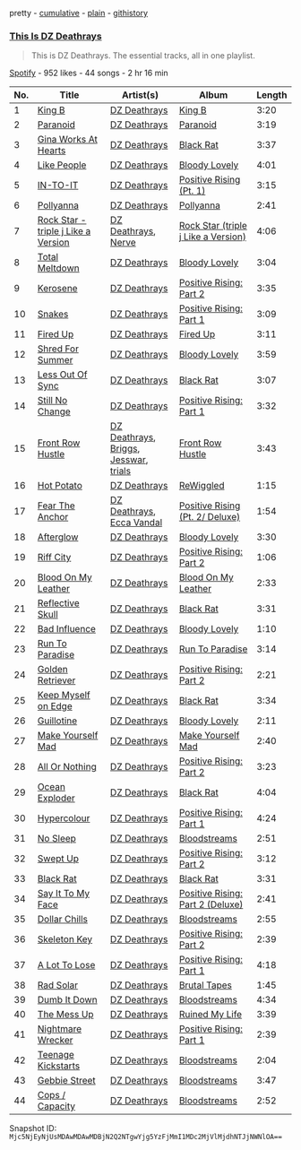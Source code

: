 pretty - [cumulative](/playlists/cumulative/37i9dQZF1DZ06evO0bAity.md) - [plain](/playlists/plain/37i9dQZF1DZ06evO0bAity) - [githistory](https://github.githistory.xyz/mackorone/spotify-playlist-archive/blob/main/playlists/plain/37i9dQZF1DZ06evO0bAity)

### [This Is DZ Deathrays](https://open.spotify.com/playlist/37i9dQZF1DZ06evO0bAity)

> This is DZ Deathrays\. The essential tracks, all in one playlist.

[Spotify](https://open.spotify.com/user/spotify) - 952 likes - 44 songs - 2 hr 16 min

| No. | Title | Artist(s) | Album | Length |
|---|---|---|---|---|
| 1 | [King B](https://open.spotify.com/track/5i4bf9vuP235Qhjgqo78nM) | [DZ Deathrays](https://open.spotify.com/artist/0qGPycvPHafmEPTOm4M7Tu) | [King B](https://open.spotify.com/album/5ZzynEKb0pettc13vWULTE) | 3:20 |
| 2 | [Paranoid](https://open.spotify.com/track/5kKHQvRdXfTBD3F99zn22K) | [DZ Deathrays](https://open.spotify.com/artist/0qGPycvPHafmEPTOm4M7Tu) | [Paranoid](https://open.spotify.com/album/6SWH4PMxSh7NHF7vzRhRHv) | 3:19 |
| 3 | [Gina Works At Hearts](https://open.spotify.com/track/3kq7FM2Ot4S1y4Gh5IPpii) | [DZ Deathrays](https://open.spotify.com/artist/0qGPycvPHafmEPTOm4M7Tu) | [Black Rat](https://open.spotify.com/album/2k9I0F0nvtEyFko1pl2Qux) | 3:37 |
| 4 | [Like People](https://open.spotify.com/track/4Pa9lwNySYtucuHEsCyA1R) | [DZ Deathrays](https://open.spotify.com/artist/0qGPycvPHafmEPTOm4M7Tu) | [Bloody Lovely](https://open.spotify.com/album/39Ax1ljxVnhuC4BTVcXWNU) | 4:01 |
| 5 | [IN\-TO\-IT](https://open.spotify.com/track/6PMapmhT9QjSC3X4h0tgEX) | [DZ Deathrays](https://open.spotify.com/artist/0qGPycvPHafmEPTOm4M7Tu) | [Positive Rising \(Pt\. 1\)](https://open.spotify.com/album/40t8R9VOXLSxMzUjXbtDuN) | 3:15 |
| 6 | [Pollyanna](https://open.spotify.com/track/78pnTwSXa6nZCjcdLE4Lbu) | [DZ Deathrays](https://open.spotify.com/artist/0qGPycvPHafmEPTOm4M7Tu) | [Pollyanna](https://open.spotify.com/album/4kQSRFsF773glePY10mDpr) | 2:41 |
| 7 | [Rock Star \- triple j Like a Version](https://open.spotify.com/track/06niWHnh1Rz6IyEoIahi8m) | [DZ Deathrays](https://open.spotify.com/artist/0qGPycvPHafmEPTOm4M7Tu), [Nerve](https://open.spotify.com/artist/7BJleNy6CWKzS3nKtrsNuN) | [Rock Star \(triple j Like a Version\)](https://open.spotify.com/album/0sxfvjciRWGiS1y9cNXbA6) | 4:06 |
| 8 | [Total Meltdown](https://open.spotify.com/track/4FggQNqaC7ZVzfIWRLv2N5) | [DZ Deathrays](https://open.spotify.com/artist/0qGPycvPHafmEPTOm4M7Tu) | [Bloody Lovely](https://open.spotify.com/album/39Ax1ljxVnhuC4BTVcXWNU) | 3:04 |
| 9 | [Kerosene](https://open.spotify.com/track/13nIVQX1UgXlQkpQEjwaoC) | [DZ Deathrays](https://open.spotify.com/artist/0qGPycvPHafmEPTOm4M7Tu) | [Positive Rising: Part 2](https://open.spotify.com/album/1B4VIXuLqgBbd8oS0awqZs) | 3:35 |
| 10 | [Snakes](https://open.spotify.com/track/05vvAUSJ1MJxO1Z831dIlT) | [DZ Deathrays](https://open.spotify.com/artist/0qGPycvPHafmEPTOm4M7Tu) | [Positive Rising: Part 1](https://open.spotify.com/album/43nTe7AFg19waJxNOCUTPa) | 3:09 |
| 11 | [Fired Up](https://open.spotify.com/track/2hDuoERoV2umWbV2RBKNaP) | [DZ Deathrays](https://open.spotify.com/artist/0qGPycvPHafmEPTOm4M7Tu) | [Fired Up](https://open.spotify.com/album/4KH2ofz92acvYpdAi0ylb4) | 3:11 |
| 12 | [Shred For Summer](https://open.spotify.com/track/53cdjpWN1AM3WCU4DhEQx0) | [DZ Deathrays](https://open.spotify.com/artist/0qGPycvPHafmEPTOm4M7Tu) | [Bloody Lovely](https://open.spotify.com/album/39Ax1ljxVnhuC4BTVcXWNU) | 3:59 |
| 13 | [Less Out Of Sync](https://open.spotify.com/track/5q4MPKCtF5IlDQgxSvQwmX) | [DZ Deathrays](https://open.spotify.com/artist/0qGPycvPHafmEPTOm4M7Tu) | [Black Rat](https://open.spotify.com/album/2k9I0F0nvtEyFko1pl2Qux) | 3:07 |
| 14 | [Still No Change](https://open.spotify.com/track/7evhmpAOrk9f9Ecl2HRUwl) | [DZ Deathrays](https://open.spotify.com/artist/0qGPycvPHafmEPTOm4M7Tu) | [Positive Rising: Part 1](https://open.spotify.com/album/43nTe7AFg19waJxNOCUTPa) | 3:32 |
| 15 | [Front Row Hustle](https://open.spotify.com/track/0JNmthvbaoZlUaHfhpBo4V) | [DZ Deathrays](https://open.spotify.com/artist/0qGPycvPHafmEPTOm4M7Tu), [Briggs](https://open.spotify.com/artist/7w4WTXFJlYzm8Zv90ilzfu), [Jesswar](https://open.spotify.com/artist/0A3iezHvtPZ8HxHn4RMmtl), [trials](https://open.spotify.com/artist/3vDxmrKt8X4CQl0RmDLVai) | [Front Row Hustle](https://open.spotify.com/album/09TdDGWBeDqdEx4TjZkDPk) | 3:43 |
| 16 | [Hot Potato](https://open.spotify.com/track/47BpBh1URWXLF26ckpGT4S) | [DZ Deathrays](https://open.spotify.com/artist/0qGPycvPHafmEPTOm4M7Tu) | [ReWiggled](https://open.spotify.com/album/7pMmcRjBt41hvqnFQHqYb2) | 1:15 |
| 17 | [Fear The Anchor](https://open.spotify.com/track/3XPitvPYDSmoqcehdRkfAr) | [DZ Deathrays](https://open.spotify.com/artist/0qGPycvPHafmEPTOm4M7Tu), [Ecca Vandal](https://open.spotify.com/artist/0NhKCHTPG7Sz62S3zxV1Cf) | [Positive Rising \(Pt\. 2/ Deluxe\)](https://open.spotify.com/album/7u1AwMaq12tfVeXuL9LkfU) | 1:54 |
| 18 | [Afterglow](https://open.spotify.com/track/2wDPr4OAaQRskL3Qjx8d8P) | [DZ Deathrays](https://open.spotify.com/artist/0qGPycvPHafmEPTOm4M7Tu) | [Bloody Lovely](https://open.spotify.com/album/39Ax1ljxVnhuC4BTVcXWNU) | 3:30 |
| 19 | [Riff City](https://open.spotify.com/track/4mB3AR9AMyP2jV8nZjIRV4) | [DZ Deathrays](https://open.spotify.com/artist/0qGPycvPHafmEPTOm4M7Tu) | [Positive Rising: Part 2](https://open.spotify.com/album/1B4VIXuLqgBbd8oS0awqZs) | 1:06 |
| 20 | [Blood On My Leather](https://open.spotify.com/track/2yX5Hz2SvtGvfNnI879xrf) | [DZ Deathrays](https://open.spotify.com/artist/0qGPycvPHafmEPTOm4M7Tu) | [Blood On My Leather](https://open.spotify.com/album/0AdRZ0MgfYiWC1Xm8YKpAh) | 2:33 |
| 21 | [Reflective Skull](https://open.spotify.com/track/65Xbss8BBrwYSpcIQXSCTa) | [DZ Deathrays](https://open.spotify.com/artist/0qGPycvPHafmEPTOm4M7Tu) | [Black Rat](https://open.spotify.com/album/2k9I0F0nvtEyFko1pl2Qux) | 3:31 |
| 22 | [Bad Influence](https://open.spotify.com/track/6VDywWJSLDBGJfKTx0cP7j) | [DZ Deathrays](https://open.spotify.com/artist/0qGPycvPHafmEPTOm4M7Tu) | [Bloody Lovely](https://open.spotify.com/album/39Ax1ljxVnhuC4BTVcXWNU) | 1:10 |
| 23 | [Run To Paradise](https://open.spotify.com/track/5Farmm0MaT8hCsOLOZyhHV) | [DZ Deathrays](https://open.spotify.com/artist/0qGPycvPHafmEPTOm4M7Tu) | [Run To Paradise](https://open.spotify.com/album/1gg1EagawFhWLP64wcbqJT) | 3:14 |
| 24 | [Golden Retriever](https://open.spotify.com/track/1h0yzHM2tkKUG3sWwQgJGT) | [DZ Deathrays](https://open.spotify.com/artist/0qGPycvPHafmEPTOm4M7Tu) | [Positive Rising: Part 2](https://open.spotify.com/album/1B4VIXuLqgBbd8oS0awqZs) | 2:21 |
| 25 | [Keep Myself on Edge](https://open.spotify.com/track/7KZbJBjcUE0x4rHbk0fQU0) | [DZ Deathrays](https://open.spotify.com/artist/0qGPycvPHafmEPTOm4M7Tu) | [Black Rat](https://open.spotify.com/album/2k9I0F0nvtEyFko1pl2Qux) | 3:34 |
| 26 | [Guillotine](https://open.spotify.com/track/6EOm9UHVPvCjPUz4UxA9Xk) | [DZ Deathrays](https://open.spotify.com/artist/0qGPycvPHafmEPTOm4M7Tu) | [Bloody Lovely](https://open.spotify.com/album/39Ax1ljxVnhuC4BTVcXWNU) | 2:11 |
| 27 | [Make Yourself Mad](https://open.spotify.com/track/575WHTkmnohs1agEfIoRGS) | [DZ Deathrays](https://open.spotify.com/artist/0qGPycvPHafmEPTOm4M7Tu) | [Make Yourself Mad](https://open.spotify.com/album/7gRumG1rTgiTrHuH6S7Fxe) | 2:40 |
| 28 | [All Or Nothing](https://open.spotify.com/track/4NjJkdn01Mf5xGptES9225) | [DZ Deathrays](https://open.spotify.com/artist/0qGPycvPHafmEPTOm4M7Tu) | [Positive Rising: Part 2](https://open.spotify.com/album/1B4VIXuLqgBbd8oS0awqZs) | 3:23 |
| 29 | [Ocean Exploder](https://open.spotify.com/track/249tkfoGJ8fvMbRITqa7Wk) | [DZ Deathrays](https://open.spotify.com/artist/0qGPycvPHafmEPTOm4M7Tu) | [Black Rat](https://open.spotify.com/album/2k9I0F0nvtEyFko1pl2Qux) | 4:04 |
| 30 | [Hypercolour](https://open.spotify.com/track/1JpGubCuJfLzf9zRYrIJ8p) | [DZ Deathrays](https://open.spotify.com/artist/0qGPycvPHafmEPTOm4M7Tu) | [Positive Rising: Part 1](https://open.spotify.com/album/43nTe7AFg19waJxNOCUTPa) | 4:24 |
| 31 | [No Sleep](https://open.spotify.com/track/7K2EiQPCwiaWjXiWXl8dzu) | [DZ Deathrays](https://open.spotify.com/artist/0qGPycvPHafmEPTOm4M7Tu) | [Bloodstreams](https://open.spotify.com/album/1PtUEGMscPJp6ZkFFoMWUX) | 2:51 |
| 32 | [Swept Up](https://open.spotify.com/track/6SCv4UuNG89w6ld4w5x82N) | [DZ Deathrays](https://open.spotify.com/artist/0qGPycvPHafmEPTOm4M7Tu) | [Positive Rising: Part 2](https://open.spotify.com/album/1B4VIXuLqgBbd8oS0awqZs) | 3:12 |
| 33 | [Black Rat](https://open.spotify.com/track/5Q5IpqEc3N5dWeetxVFAhq) | [DZ Deathrays](https://open.spotify.com/artist/0qGPycvPHafmEPTOm4M7Tu) | [Black Rat](https://open.spotify.com/album/2k9I0F0nvtEyFko1pl2Qux) | 3:31 |
| 34 | [Say It To My Face](https://open.spotify.com/track/5YbMlrI8fn74ySYCBsLQFy) | [DZ Deathrays](https://open.spotify.com/artist/0qGPycvPHafmEPTOm4M7Tu) | [Positive Rising: Part 2 \(Deluxe\)](https://open.spotify.com/album/2lVNWUXvBGvRCFgUnrAsH0) | 2:41 |
| 35 | [Dollar Chills](https://open.spotify.com/track/7KdEhcj5B69l9sVBgnff0o) | [DZ Deathrays](https://open.spotify.com/artist/0qGPycvPHafmEPTOm4M7Tu) | [Bloodstreams](https://open.spotify.com/album/5CrFxu32NCoavIYGKZRcuQ) | 2:55 |
| 36 | [Skeleton Key](https://open.spotify.com/track/3cDHzxJC3bJQB1XlmZ5kYH) | [DZ Deathrays](https://open.spotify.com/artist/0qGPycvPHafmEPTOm4M7Tu) | [Positive Rising: Part 2](https://open.spotify.com/album/1B4VIXuLqgBbd8oS0awqZs) | 2:39 |
| 37 | [A Lot To Lose](https://open.spotify.com/track/6RztnbZ0tlFTeNpghqo29X) | [DZ Deathrays](https://open.spotify.com/artist/0qGPycvPHafmEPTOm4M7Tu) | [Positive Rising: Part 1](https://open.spotify.com/album/43nTe7AFg19waJxNOCUTPa) | 4:18 |
| 38 | [Rad Solar](https://open.spotify.com/track/6pQb4fJwH1WY21wfiYiSB9) | [DZ Deathrays](https://open.spotify.com/artist/0qGPycvPHafmEPTOm4M7Tu) | [Brutal Tapes](https://open.spotify.com/album/1I1o9EWBFxbWkY1wO4tTGu) | 1:45 |
| 39 | [Dumb It Down](https://open.spotify.com/track/3UL7AvXv3J6EHKa4VJGg0e) | [DZ Deathrays](https://open.spotify.com/artist/0qGPycvPHafmEPTOm4M7Tu) | [Bloodstreams](https://open.spotify.com/album/4JPYQvTQIjdvkJ4L5CTvgt) | 4:34 |
| 40 | [The Mess Up](https://open.spotify.com/track/2l1DgrC0PobfxiFwtN8BEo) | [DZ Deathrays](https://open.spotify.com/artist/0qGPycvPHafmEPTOm4M7Tu) | [Ruined My Life](https://open.spotify.com/album/6DmNm4kgQ8ImBla8OvEahZ) | 3:39 |
| 41 | [Nightmare Wrecker](https://open.spotify.com/track/5yuaGKyNmZ4km7BaD5vB0I) | [DZ Deathrays](https://open.spotify.com/artist/0qGPycvPHafmEPTOm4M7Tu) | [Positive Rising: Part 1](https://open.spotify.com/album/43nTe7AFg19waJxNOCUTPa) | 2:39 |
| 42 | [Teenage Kickstarts](https://open.spotify.com/track/377CEyPCIbt9eIcJ5wzgGp) | [DZ Deathrays](https://open.spotify.com/artist/0qGPycvPHafmEPTOm4M7Tu) | [Bloodstreams](https://open.spotify.com/album/4JPYQvTQIjdvkJ4L5CTvgt) | 2:04 |
| 43 | [Gebbie Street](https://open.spotify.com/track/2GuykC5STG35b3Z9qUnVQ4) | [DZ Deathrays](https://open.spotify.com/artist/0qGPycvPHafmEPTOm4M7Tu) | [Bloodstreams](https://open.spotify.com/album/4JPYQvTQIjdvkJ4L5CTvgt) | 3:47 |
| 44 | [Cops / Capacity](https://open.spotify.com/track/1yqmcfHazwWohYFsI7pSnP) | [DZ Deathrays](https://open.spotify.com/artist/0qGPycvPHafmEPTOm4M7Tu) | [Bloodstreams](https://open.spotify.com/album/5CrFxu32NCoavIYGKZRcuQ) | 2:52 |

Snapshot ID: `Mjc5NjEyNjUsMDAwMDAwMDBjN2Q2NTgwYjg5YzFjMmI1MDc2MjVlMjdhNTJjNWNlOA==`
